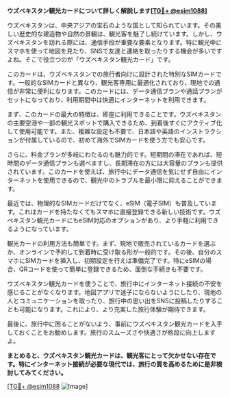 **ウズベキスタン観光カードについて詳しく解説します[[TG💪+ @esim1088](https://t.me/s/esim1088)]**

ウズベキスタンは、中央アジアの宝石のような国として知られています。その美しい歴史的な建造物や自然の景観は、観光客を魅了し続けています。しかし、ウズベキスタンを訪れる際には、通信手段が重要な要素となります。特に観光中にスマホを使って地図を見たり、SNSで友達と連絡を取ったりする機会が多いですよね。そこで役立つのが「ウズベキスタン観光カード」です。

このカードは、ウズベキスタンでの旅行者向けに設計された特別なSIMカードです。一般的なSIMカードと異なり、観光客専用に最適化されており、現地での通信が非常に便利になります。このカードには、データ通信プランや通話プランがセットになっており、利用期間中は快適にインターネットを利用できます。

まず、このカードの最大の特徴は、即座に利用できることです。ウズベキスタンの主要空港や一部の観光スポットで購入できるため、到着後すぐにアクティブ化して使用可能です。また、複雑な設定も不要で、日本語や英語のインストラクションが付属しているので、初めて海外でSIMカードを使う方でも安心です。

さらに、料金プランが多岐にわたるのも魅力的です。短期間の滞在であれば、短時間のデータ通信プランも選べますし、長期滞在の方には大容量のプランも提供されています。このカードを使えば、旅行中にデータ通信を気にせず自由にインターネットを使用できるので、観光中のトラブルを最小限に抑えることができます。

最近では、物理的なSIMカードだけでなく、eSIM（電子SIM）も普及しています。これはカードを持たなくてもスマホに直接登録できる新しい技術です。ウズベキスタン観光カードにもeSIM対応のオプションがあり、より手軽に利用できるようになっています。

観光カードの利用方法も簡単です。まず、現地で販売されているカードを選ぶか、オンラインで予約して到着時に受け取る形が一般的です。その後、自分のスマホにSIMカードを挿入し、初期設定を行えば準備完了です。特にeSIMの場合、QRコードを使って簡単に登録できるため、面倒な手続きも不要です。

ウズベキスタン観光カードを使うことで、旅行中にインターネット接続の不安を感じることがなくなります。地図アプリで迷子にならないようにしたり、現地の人とコミュニケーションを取ったり、旅行中の思い出をSNSに投稿したりすることも可能になります。これにより、より充実した旅行体験が期待できます。

最後に、旅行中に困ることがないよう、事前にウズベキスタン観光カードを入手しておくことをお勧めします。旅行のスムーズさや快適さが格段に向上しますよ。

**まとめると、ウズベキスタン観光カードは、観光客にとって欠かせない存在です。特にインターネット接続が必要な現代では、旅行の質を高めるために是非検討してみてください。**

[[TG💪+ @esim1088](https://t.me/s/esim1088) ![Image](https://i.postimg.cc/Y0z9fWf4/image.png)]